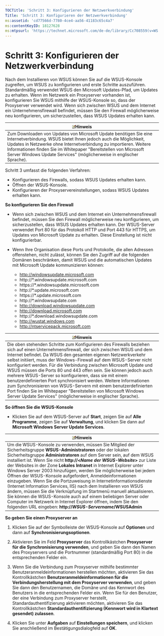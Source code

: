```yaml
---
TOCTitle: 'Schritt 3: Konfigurieren der Netzwerkverbindung'
Title: 'Schritt 3: Konfigurieren der Netzwerkverbindung'
ms:assetid: 'cd77566d-7780-4ce4-aa56-41183c65c4a7'
ms:contentKeyID: 18127628
ms:mtpsurl: 'https://technet.microsoft.com/de-de/library/Cc708559(v=WS.10)'
---
```


Schritt 3: Konfigurieren der Netzwerkverbindung
===============================================

Nach dem Installieren von WSUS können Sie auf die WSUS-Konsole zugreifen, um WSUS zu konfigurieren und erste Schritte auszuführen. Standardmäßig verwendet WSUS den Microsoft Updates-Pfad, um Updates zu erhalten. Wenn im Netzwerk ein Proxyserver vorhanden ist, konfigurieren Sie WSUS mithilfe der WSUS-Konsole so, dass der Proxyserver verwendet wird. Wenn sich zwischen WSUS und dem Internet ein Unternehmensfirewall befindet, müssen Sie den Firewall möglicherweise neu konfigurieren, um sicherzustellen, dass WSUS Updates erhalten kann.

| ![](images/Cc708559.note(WS.10).gif)Hinweis                                                                                                                                                                                                                                                                               |
|--------------------------------------------------------------------------------------------------------------------------------------------------------------------------------------------------------------------------------------------------------------------------------------------------------------------------------------------------------|
| Zum Downloaden von Updates von Microsoft Update benötigen Sie eine Internetverbindung. WSUS bietet Ihnen jedoch auch die Möglichkeit, Updates in Netzwerke ohne Internetverbindung zu importieren. Weitere Informationen finden Sie im Whitepaper "Bereitstellen von Microsoft Server Windows Update Services" (möglicherweise in englischer Sprache). |

Schritt 3 umfasst die folgenden Verfahren:

-   Konfigurieren des Firewalls, sodass WSUS Updates erhalten kann.
-   Öffnen der WSUS-Konsole.
-   Konfigurieren der Proxyservereinstellungen, sodass WSUS Updates erhalten kann.

**So konfigurieren Sie den Firewall**
-   Wenn sich zwischen WSUS und dem Internet ein Unternehmensfirewall befindet, müssen Sie den Firewall möglicherweise neu konfigurieren, um sicherzustellen, dass WSUS Updates erhalten kann. Der WSUS-Server verwendet Port 80 für das Protokoll HTTP und Port 443 für HTTPS, um Updates von Microsoft Update zu erhalten. Diese Einstellung ist nicht konfigurierbar.

-   Wenn Ihre Organisation diese Ports und Protokolle, die allen Adressen offenstehen, nicht zulässt, können Sie den Zugriff auf die folgenden Domänen beschränken, damit WSUS und die automatischen Updates mit Microsoft Update kommunizieren können:

    -   http://windowsupdate.microsoft.com
    -   http://\*.windowsupdate.microsoft.com
    -   https://\*.windowsupdate.microsoft.com
    -   http://\*.update.microsoft.com
    -   https://\*.update.microsoft.com
    -   http://\*.windowsupdate.com
    -   http://download.windowsupdate.com
    -   http://download.microsoft.com
    -   http://\*.download.windowsupdate.com
    -   http://wustat.windows.com
    -   http://ntservicepack.microsoft.com

| ![](images/Cc708559.note(WS.10).gif)Hinweis                                                                                                                                                                                                                                                                                                                                                                                                                                                                                                                                                                                                                                                                                      |
|---------------------------------------------------------------------------------------------------------------------------------------------------------------------------------------------------------------------------------------------------------------------------------------------------------------------------------------------------------------------------------------------------------------------------------------------------------------------------------------------------------------------------------------------------------------------------------------------------------------------------------------------------------------------------------------------------------------------------------------------------------------|
| Die oben stehenden Schritte zum Konfigurieren des Firewalls beziehen sich auf einen Unternehmensfirewall, der sich zwischen WSUS und dem Internet befindet. Da WSUS den gesamten eigenen Netzwerkverkehr selbst initiiert, muss der Windows-Firewall auf dem WSUS-Server nicht konfiguriert werden. Für die Verbindung zwischen Microsoft Update und WSUS müssen die Ports 80 und 443 offen sein. Sie können jedoch auch mehrere WSUS-Server so konfigurieren, dass sie mit einem benutzerdefinierten Port synchronisiert werden. Weitere Informationen zum Synchronisieren von WSUS-Servern mit einem benutzerdefinierten Port finden Sie im Whitepaper "Bereitstellen von Microsoft Windows Server Update Services" (möglicherweise in englischer Sprache). |

**So öffnen Sie die WSUS-Konsole**
-   Klicken Sie auf dem WSUS-Server auf **Start**, zeigen Sie auf **Alle Programme**, zeigen Sie auf **Verwaltung**, und klicken Sie dann auf **Microsoft Windows Server Update Services**.

| ![](images/Cc708559.note(WS.10).gif)Hinweis                                                                                                                                                                                                                                                                                                                                                                                                                                                                                                                                                                                                                                                                                                                                                                                                                                             |
|----------------------------------------------------------------------------------------------------------------------------------------------------------------------------------------------------------------------------------------------------------------------------------------------------------------------------------------------------------------------------------------------------------------------------------------------------------------------------------------------------------------------------------------------------------------------------------------------------------------------------------------------------------------------------------------------------------------------------------------------------------------------------------------------------------------------------------------------------------------------------------------------------------------------|
| Um die WSUS-Konsole zu verwenden, müssen Sie Mitglied der Sicherheitsgruppe **WSUS-Administratoren** oder der lokalen Sicherheitsgruppe **Administratoren** auf dem Server sein, auf dem WSUS installiert ist. Wenn Sie nicht **http://&lt;***Name der WSUS-Website***&gt;** zur Liste der Websites in der Zone **Lokales Intranet** in Internet Explorer unter Windows Server 2003 hinzufügen, werden Sie möglicherweise bei jedem Öffnen der WSUS-Konsole aufgefordert, Anmeldeinformationen einzugeben. Wenn Sie die Portzuweisung in Internetinformationsdienste (Internet Information Services, IIS) nach dem Installieren von WSUS ändern, müssen Sie die Verknüpfung im Startmenü manuell aktualisieren. Sie können die WSUS-Konsole auch auf einem beliebigen Server oder Computer im Netzwerk in Internet Explorer öffnen, indem Sie den folgenden URL eingeben: **http://***WSUS-Servername***/WSUSAdmin** |

**So geben Sie einen Proxyserver an**
1.  Klicken Sie auf der Symbolleiste der WSUS-Konsole auf **Optionen** und dann auf **Synchronisierungsoptionen**.

2.  Aktivieren Sie im Feld **Proxyserver** das Kontrollkästchen **Proxyserver für die Synchronisierung verwenden**, und geben Sie dann den Namen des Proxyservers und die Portnummer (standardmäßig Port 80) in die entsprechenden Felder ein.

3.  Wenn Sie die Verbindung zum Proxyserver mithilfe bestimmter Benutzeranmeldeinformationen herstellen möchten, aktivieren Sie das Kontrollkästchen **Benutzeranmeldeinformationen für die Verbindungsherstellung mit dem Proxyserver verwenden**, und geben Sie dann den Benutzernamen, die Domäne und das Kennwort des Benutzers in die entsprechenden Felder ein. Wenn Sie für den Benutzer, der eine Verbindung zum Proxyserver herstellt, Standardauthentifizierung aktivieren möchten, aktivieren Sie das Kontrollkästchen **Standardauthentifizierung (Kennwort wird in Klartext gesendet) zulassen**.

4.  Klicken Sie unter **Aufgaben** auf **Einstellungen speichern**, und klicken Sie anschließend im Bestätigungsdialogfeld auf **OK**.
